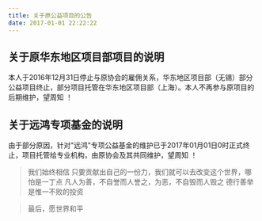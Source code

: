 ```yaml
---
title: 关于原公益项目的公告
date: 2017-01-01 22:22:22
---
```


## 关于原华东地区项目部项目的说明

 本人于2016年12月31日停止与原协会的雇佣关系，华东地区项目部（无锡）部分公益项目终止，部分项目托管在华东地区项目部（上海）。本人不再参与原项目的后期维护，望周知 ！

## 关于远鸿专项基金的说明

 由于部分原因，针对"远鸿"专项公益基金的维护已于2017年01月01日0时正式终止，项目托管给专业机构，由原协会及其共同维护，望周知 ！

> 我们始终相信 只要贡献出自己的一份力，我们就可以去改变这个世界，哪怕是一丁点
> 凡人为善，不自誉而人誉之，为恶，不自毁而人毁之
> 德行善举是惟一不败的投资


> 最后，愿世界和平